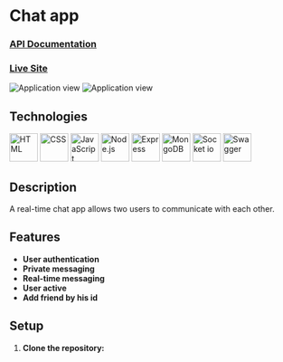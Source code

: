 # Chat app

<h3><a href="https://lets-chat-lxxe.onrender.com/api-docs">API Documentation</a></h3>
<h3><a href="https://lets-chat-lxxe.onrender.com">Live Site</a></h3>
<img src="https://github-production-user-asset-6210df.s3.amazonaws.com/106814780/265246364-f61f021f-b04c-4029-9607-4e2e083f47a0.jpg" alt="Application view" />
<img src="https://github.com/Ahmed2872003/Chat_API/assets/106814780/ae7919d8-0c7d-4be2-aa22-82ed4317366b" alt="Application view" />

## Technologies
<span><img src="https://user-images.githubusercontent.com/25181517/192158954-f88b5814-d510-4564-b285-dff7d6400dad.png" alt="HTML" width="50" height="50"/></span>
<span><img src="https://user-images.githubusercontent.com/25181517/183898674-75a4a1b1-f960-4ea9-abcb-637170a00a75.png" alt="CSS" width="50" height="50"/></span>
<span><img src="https://user-images.githubusercontent.com/25181517/117447155-6a868a00-af3d-11eb-9cfe-245df15c9f3f.png" alt="JavaScript" width="50" height="50"/></span>
<span><img src="https://user-images.githubusercontent.com/25181517/183568594-85e280a7-0d7e-4d1a-9028-c8c2209e073c.png" alt="Node.js" width="50" height="50"/></span>
<span><img src="https://user-images.githubusercontent.com/25181517/183859966-a3462d8d-1bc7-4880-b353-e2cbed900ed6.png" alt="Express" width="50" height="50"/></span>
<span><img src="https://user-images.githubusercontent.com/25181517/182884177-d48a8579-2cd0-447a-b9a6-ffc7cb02560e.png" alt="MongoDB" width="50" height="50"/></span>
<span><img src="https://cdn.icon-icons.com/icons2/2389/PNG/512/socket_io_logo_icon_144874.png" alt="Socket io" width="50" height="50"/></span>
<span><img src="https://user-images.githubusercontent.com/25181517/186711335-a3729606-5a78-4496-9a36-06efcc74f800.png" alt="Swagger" width="50" height="50"/></span>

## Description
  <p>A real-time chat app allows two users to communicate with each other.</p>

## Features
* **User authentication**
* **Private messaging**
* **Real-time messaging**
* **User active**
* **Add friend by his id**

## Setup
1. **Clone the repository:**
